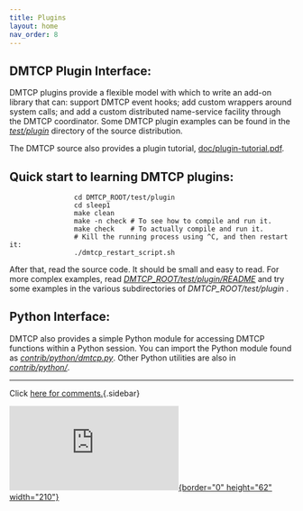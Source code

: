 ```yaml
---
title: Plugins
layout: home
nav_order: 8
---
```


## DMTCP Plugin Interface:

DMTCP plugins provide a flexible model with which to write an add-on
library that can: support DMTCP event hooks; add custom wrappers around
system calls; and add a custom distributed name-service facility through
the DMTCP coordinator. Some DMTCP plugin examples can be found in the
[*test/plugin*](https://github.com/dmtcp/dmtcp/tree/master/test/plugin)
directory of the source distribution.

The DMTCP source also provides a plugin tutorial,
[doc/plugin-tutorial.pdf](https://github.com/dmtcp/dmtcp/blob/master/doc/plugin-tutorial.pdf).

## Quick start to learning DMTCP plugins:

                
                    cd DMTCP_ROOT/test/plugin
                    cd sleep1
                    make clean
                    make -n check # To see how to compile and run it.
                    make check    # To actually compile and run it.
                    # Kill the running process using ^C, and then restart it:
                    ./dmtcp_restart_script.sh  

After that, read the source code. It should be small and easy to read.
For more complex examples, read
[*DMTCP_ROOT/test/plugin/README*](https://github.com/dmtcp/dmtcp/blob/master/test/plugin/README)
and try some examples in the various subdirectories of
*DMTCP_ROOT/test/plugin* .

## Python Interface:

DMTCP also provides a simple Python module for accessing DMTCP functions
within a Python session. You can import the Python module found as
[*contrib/python/dmtcp.py*](https://github.com/dmtcp/dmtcp/blob/master/contrib/python/dmtcp.py).
Other Python utilities are also in
[*contrib/python/*](https://github.com/dmtcp/dmtcp/tree/master/contrib/python).

------------------------------------------------------------------------

Click [here for comments.](contactUs.html){.sidebar}

[![SourceForge.net
Logo](http://sourceforge.net/sflogo.php?group_id=96405&type=5){border="0"
height="62" width="210"}](http://sourceforge.net)
